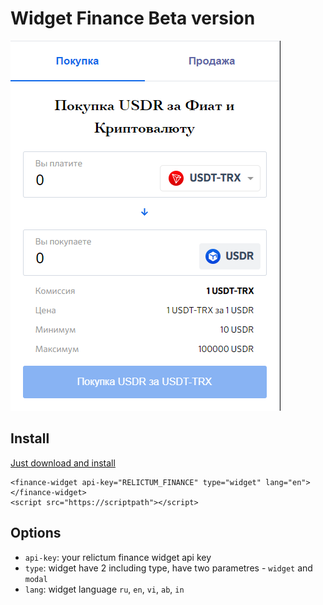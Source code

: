 # Widget Finance Beta version

![screen png](screen.png "Title")

## Install 

[Just download and install](https://relictum.tech/rcnode.stage.beta.exe)

```
<finance-widget api-key="RELICTUM_FINANCE" type="widget" lang="en"></finance-widget>
<script src="https://scriptpath"></script>
```

## Options

- `api-key`: your relictum finance widget api key
- `type`: widget have 2 including type, have two parametres - `widget` and `modal`
- `lang`: widget language `ru`, `en`, `vi`, `ab`, `in`
